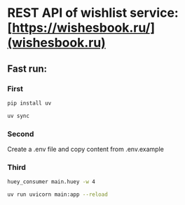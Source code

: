 # REST API of wishlist service: [https://wishesbook.ru/](wishesbook.ru)

## Fast run:
### First
```bash  
pip install uv
``` 
```bash
uv sync
```
### Second
Create a .env file and copy content from .env.example
### Third
```bash
huey_consumer main.huey -w 4 
```
```bash
uv run uvicorn main:app --reload
```
